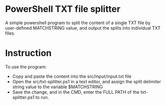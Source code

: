 # PowerShell TXT file splitter
A simple powershell program to split the content of a single TXT file by user-defined MATCHSTRING value, and output the splits into individual TXT files.

# Instruction
To use the program:
* Copy and paste the content into the src/input/input.txt file
* Open the src/txt-splitter.ps1 in a text editor, and assign the split delimiter string value to the variable $MATCHSTRING
* Save the change, and in the CMD, enter the FULL PATH of the txt-splitter.ps1 to run.
